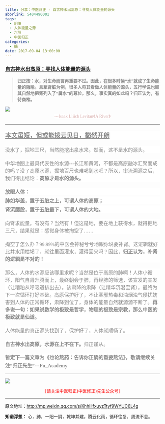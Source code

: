 ```yaml
---
title: 分享：中医归正 - 自古神水出高原：寻找人体能量的源头
abbrlink: 5404490001
tags:
  - 阴阳
  - 人体能量之源
  - 六节
  - 中医归正
categories:
  - 摘
date: 2017-09-04 13:00:00
---
```

###  [自古神水出高原：寻找人体能量的源头 ](http://mp.weixin.qq.com/s/KhhHfxuyzTtyf9WYUC6L4g "跳转至原文")

<div class="rich_media_content ">
                    <blockquote><p style="white-space: normal; margin-bottom: 10px;"><span style="color: rgb(136, 136, 136); font-family: 仿宋; font-size: 14px; font-weight: bold; white-space: pre-wrap;">归正按：水，对生命而言再重要不过。因此，在很多时候“水”就成了生命能量的隐喻。且拿肾脏为例，很多人将其看做人体能量的源头，五行学说也顺其自然地把肾列入了“属水”的尊位。那么，事实真的如此吗？归正认为，有待商榷。</span></p></blockquote><p style="margin-bottom: 5px; line-height: normal;"><img style="clear: both; display: block; margin:auto;" src="https://ws1.sinaimg.cn/large/8bf740e1gy1fj7atm3b70j20hs08utf0.jpg" class="" data-ratio="0.4964705882352941" data-w="850"  /></p><p style="margin-top: 5px; margin-bottom: 5px; white-space: normal; text-align: center; line-height: normal;"><span style="font-family: 仿宋; background-color: rgb(255, 255, 255); max-width: 100%; color: rgb(215, 171, 169); font-size: 14px; line-height: 22.4px; box-sizing: border-box !important; word-wrap: break-word !important;">---Isaak Lliich Levitan《A River》</span></p><hr  /><p style="white-space: normal; background-color: rgb(255, 255, 255); margin-top: 20px; margin-bottom: 20px;"><span style="text-decoration: underline; font-size: 20px;"><strong><span style="text-decoration: underline; color: rgb(136, 136, 136); font-family: 仿宋; background-color: rgb(255, 255, 255);">本文虽短，但或能拨云见日，豁然开朗</span></strong></span></p><p style="white-space: normal; background-color: rgb(255, 255, 255); margin-top: 20px; margin-bottom: 20px;"><span style="color: rgb(136, 136, 136); font-family: 仿宋; font-size: 16px; background-color: rgb(255, 255, 255);">没水了，掘地三尺，当然能挖出泉水来。然而，这不是水的源头。</span></p><p style="white-space: normal; background-color: rgb(255, 255, 255); margin-top: 20px; margin-bottom: 20px;"><span style="color: rgb(136, 136, 136); font-family: 仿宋; font-size: 16px;">中华地图上最具代表性的水源---长江和黄河，不都是高原融冰汇聚而成的吗？没了高原水源，掘地百尺也难喝到水吧？</span><span style="color: rgb(136, 136, 136); font-family: 仿宋; font-size: 16px;">所以，审流溯源之后，我们得出结论：<strong>高原才是水的源头。</strong></span></p><p style="white-space: normal; background-color: rgb(255, 255, 255); margin-top: 20px; margin-bottom: 5px;"><strong><span style="color: rgb(136, 136, 136); font-family: 仿宋; font-size: 16px;">放眼人体：</span></strong></p><p style="white-space: normal; background-color: rgb(255, 255, 255); margin-bottom: 5px; margin-top: 5px;"><strong><span style="color: rgb(136, 136, 136); font-family: 仿宋; font-size: 16px;">肺如华盖，置于五脏之上，可谓人体的高原；</span></strong></p><p style="white-space: normal; background-color: rgb(255, 255, 255); margin-bottom: 20px; margin-top: 5px;"><strong><span style="color: rgb(136, 136, 136); font-family: 仿宋; font-size: 16px;">肾沉腰股，置于五脏最下，可谓人体的大地</span><span style="color: rgb(136, 136, 136); font-family: 仿宋; font-size: 16px;">。</span></strong></p><p style="white-space: normal; background-color: rgb(255, 255, 255); margin-top: 20px; margin-bottom: 20px;"><span style="color: rgb(136, 136, 136); font-family: 仿宋; font-size: 16px;">向肾求能量，</span><span style="color: rgb(136, 136, 136); font-family: 仿宋; font-size: 16px;">有没有？</span><span style="color: rgb(136, 136, 136); font-family: 仿宋; font-size: 16px;">当然有</span><span style="color: rgb(136, 136, 136); font-family: 仿宋; font-size: 16px;">！</span><span style="color: rgb(136, 136, 136); font-family: 仿宋; font-size: 16px;">但</span><span style="color: rgb(136, 136, 136); font-family: 仿宋; font-size: 16px;">这是地，</span><span style="color: rgb(136, 136, 136); font-family: 仿宋; font-size: 16px;">要</span><span style="color: rgb(136, 136, 136); font-family: 仿宋; font-size: 16px;">在地上获得水，就得</span><span style="color: rgb(136, 136, 136); font-family: 仿宋; font-size: 16px;">掘地三尺，结果就是：感觉身体被掏空了……</span></p><p style="white-space: normal; background-color: rgb(255, 255, 255); margin-top: 20px; margin-bottom: 20px;"><span style="color: rgb(136, 136, 136); font-family: 仿宋; font-size: 16px;">掏空了怎么办？99.99%的中医会神秘兮兮地跟你说要补肾。这逻辑就好比井水用</span><span style="color: rgb(136, 136, 136); font-family: 仿宋; font-size: 16px;">枯竭</span><span style="color: rgb(136, 136, 136); font-family: 仿宋; font-size: 16px;">了，就往里面灌水，灌得回来吗？因此，</span><strong><span style="color: rgb(136, 136, 136); font-family: 仿宋; font-size: 16px;">归正认为，补肾的</span><span style="color: rgb(136, 136, 136); font-family: 仿宋; font-size: 16px;">逻辑</span><span style="color: rgb(136, 136, 136); font-family: 仿宋; font-size: 16px;">是不对的</span><span style="color: rgb(136, 136, 136); font-family: 仿宋; font-size: 16px;">！</span></strong></p><p style="white-space: normal; background-color: rgb(255, 255, 255); margin-top: 20px; margin-bottom: 20px;"><span style="color: rgb(136, 136, 136); font-family: 仿宋; font-size: 16px;">那么，人体的水源应该哪里求呢？当然是位于高原的肺啊！</span><span style="color: rgb(136, 136, 136); font-family: 仿宋; font-size: 16px;">人体小循环，阳气自肾升腾而上，最终朝会于肺，再经肺的筛选，</span><span style="color: rgb(136, 136, 136); font-family: 仿宋; font-size: 16px;">该宣发的宣发（让糟粕</span><span style="color: rgb(136, 136, 136); font-family: 仿宋; font-size: 16px;">从呼吸道排出去</span><span style="color: rgb(136, 136, 136); font-family: 仿宋; font-size: 16px;">）</span><span style="color: rgb(136, 136, 136); font-family: 仿宋; font-size: 16px;">，</span><span style="color: rgb(136, 136, 136); font-family: 仿宋; font-size: 16px;">该肃降的肃降（让精华沉潜至肾）</span><span style="color: rgb(136, 136, 136); font-family: 仿宋; font-size: 16px;">，最终为下一次循环打好基础。高原保护好了，不让寒邪热毒和油烟浊气侵扰妨害到人体</span><span style="color: rgb(136, 136, 136); font-family: 仿宋; font-size: 16px;">的</span><span style="color: rgb(136, 136, 136); font-family: 仿宋; font-size: 16px;">正常循环，肃降到位了，</span><span style="color: rgb(136, 136, 136); font-family: 仿宋; font-size: 16px;">身体的能量自然就源源不断了。<strong>再</strong><strong>多说一句：如果说数学的极致是哲学，物理的极致是宗教，那么中医的极致就是仙道。</strong></span></p><p style="white-space: normal; background-color: rgb(255, 255, 255); margin-top: 20px; margin-bottom: 20px;"><span style="color: rgb(136, 136, 136); font-family: 仿宋; font-size: 16px;">人体能量的</span><span style="color: rgb(136, 136, 136); font-family: 仿宋; font-size: 16px;">真正</span><span style="color: rgb(136, 136, 136); font-family: 仿宋; font-size: 16px;">源头</span><span style="color: rgb(136, 136, 136); font-family: 仿宋; font-size: 16px;">找到了，</span><span style="color: rgb(136, 136, 136); font-family: 仿宋; font-size: 16px;">保护好了，</span><span style="color: rgb(136, 136, 136); font-family: 仿宋; font-size: 16px;">人体就顺畅了</span><span style="color: rgb(136, 136, 136); font-family: 仿宋; font-size: 16px;">。</span></p><p style="white-space: normal; background-color: rgb(255, 255, 255); margin-top: 20px; margin-bottom: 10px;"><strong><span style="color: rgb(136, 136, 136); font-family: 仿宋; font-size: 16px;">自古神水出高原，水源在上不在下。</span></strong><span style="color: rgb(136, 136, 136); font-family: 仿宋; font-size: 16px;">归正谨从。</span></p><p style="white-space: normal; background-color: rgb(255, 255, 255); margin-top: 20px; margin-bottom: 10px;"><span style="color: rgb(136, 136, 136); font-family: 仿宋; font-size: 16px;"><strong style="white-space: normal;"><span style="line-height: 1.6; color: rgb(136, 136, 136); font-family: 仿宋; font-size: 16px; background-color: rgb(255, 255, 255);">暂定下一篇文章为《也论熬药：告诉你正确的重要熬法》，敬请继续关注“归正先生”---Fu_Academy</span></strong></span></p><hr  />
					<img style="clear: both; display: block; margin:auto;" src="https://ws1.sinaimg.cn/mw690/8bf740e1gy1fgqt1hfuomj20hs0bzmyp.jpg" /><p style="text-align: center; color: red">[请关注中医归正(中医修正)先生公众号]</p><hr />
                </div>


原文地址：http://mp.weixin.qq.com/s/KhhHfxuyzTtyf9WYUC6L4g


**知诺浮想：**
心，肺，一阳一阴，乾坤并建，腾云化雨，循环往复，周流不息。


